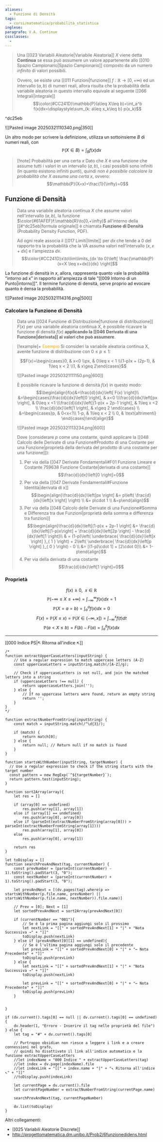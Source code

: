 ```yaml
---
aliases:
  - Funzione di Densità
tags:
  - corsi/matematica/probabilità_statistica
inglese: 
paragrafo: V.A. Continue
cssclasses:
  - 
---
```

>Una [[023 Variabili Aleatorie|Variabile Aleatoria]] $X$ viene detta **Continua** se essa può assumere un valore appartenente allo [[010 Spazio Campionario|Spazio Campionario]] composto da un numero *infinito* di valori possibili. 

>Ovvero, se esiste una [[011 Funzioni|funzione]] $f:\mathbb{R}\to[0,+\infty)$ ed un intervallo $(a,b)$ di numeri reali, allora risulta che la probabilità della variabile aleatoria in questo intervallo equivale al seguente [[066 Integrali|integrale]] $$\color{#CC241D}\mathbb{P}(a\leq X\leq b)=\int_a^b f(x)dx=\displaystyle\sum_{k: a\leq x_k\leq b} p(x_k)$$

^dc25eb

![[Pasted image 20250321110340.png|350]]


Un altro modo per scrivere la definizione, utilizza un sottoinsieme $B$ di numeri reali, con $$\mathbb{P}(X\in B)=\int_B f(x)dx$$

> [!note] Probabilità per una certa $x$
> Dato che $X$ è una funzione che assume tutti i valori in un intervallo $(a,b)$, i casi possibili sono infiniti (in quanto esistono infiniti punti), quindi *non è possibile calcolare la probabilità che $X$ assuma una certa $x$*, ovvero:
> $$\mathbb{P}(X=x)=\frac{1}{\infty}=0$$


## Funzione di Densità
>Data una variabile aleatoria continua $X$ che assume valori nell'intervallo $(a,b)$, la funzione $\color{#61AFEF}f:\mathbb{R}\to[0,+\infty)$ all'interno della [[#^dc25eb|formula originale]] è chiamata **Funzione di Densità** (Probability Density Function, PDF). 
>
>Ad ogni reale associa il [[017 Limiti|limite]] per $dx$ che tende a $0$ del rapporto tra la probabilità che la VA assuma valori nell'intervallo $(x, x+dx]$ e l'ampiezza $dx$.
>$$\color{#CC241D}x\to\lim\limits_{dx \to 0}\left[ \frac{\mathbb{P}(x<X \leq x+dx)}{dx} \right]$$

La funzione di densità in $x$, allora, rappresenta quanto vale la probabilità "intorno ad x" in rapporto all'ampiezza di tale "[[009 Intorno di un Punto|intorno]]". Il termine funzione di densità, serve proprio ad evocare quanto è densa la probabilità.

![[Pasted image 20250321114316.png|500]]

### Calcolare la Funzione di Densità
>Data una [[024 Funzione di Distribuzione|funzione di distribuzione]] $F(x)$ per una variabile aleatoria continua $X$, è possibile ricavare la funzione di densità $f(x)$ **applicando la [[046 Derivata di una Funzione|derivata]] ai valori che può assumere**.


> [!example]+ <font color="orange">Esempio</font>
> Si consideri la variabile aleatoria continua X, avente funzione di distribuzione con $0\leq p \leq 1$:
> 
> $$F(x)=\begin{cases}0, & x<0 \\px, & 0\leq x < 1 \\(1-p)x + (2p-1), & 1\leq x < 2 \\1, & x\geq 2\end{cases}$$
> 
> ![[Pasted image 20250321111150.png|600]]
> 
> È possibile ricavare la funzione di densità $f(x)$ in questo modo:
> $$\begin{align}f(x)&=\frac{d}{dx}\left[ F(x) \right]\\ &=\begin{cases}\frac{d}{dx}\left[0 \right], & x<0 \\\frac{d}{dx}\left[px \right], & 0\leq x <1 \\\frac{d}{dx}\left[(1-p)x + 2p-1 \right], & 1\leq x <2 \\ \frac{d}{dx}\left[1 \right], & x\geq 2 \end{cases} \\ &=\begin{cases}p, & 0<x<1\\ 1-p, & 1\leq x < 2 \\ 0, & \text{altrimenti} \end{cases}\end{align}$$
> 
> ![[Pasted image 20250321113234.png|600]]
> 
> Dove (considerare $p$ come una costante, quindi applicare la [[048 Calcolo delle Derivate di una Funzione#Prodotto di una Costante per una Funzione|proprietà della derivata del prodotto di una costante per una funzione]]):
> 
> 1. Per via della [[047 Derivate Fondamentali#F01 Funzione Lineare e Costante 759638 Funzione Costante|derivata di una costante]] $$\frac{d}{dx}\left[0 \right]=0$$
> 2. Per via della [[047 Derivate Fondamentali#Funzione Identità|derivata di x]] $$\begin{align}\frac{d}{dx}\left[px \right] &= p\left( \frac{d}{dx}\left[x \right] \right) \\ &= p\cdot 1 \\ &=p\end{align}$$
> 3. Per via della [[048 Calcolo delle Derivate di una Funzione#Somma e Differenza tra due Funzioni|proprietà della somma e differenza tra funzioni]] $$\begin{align}\frac{d}{dx}\left[(1-p)x + 2p-1 \right] &= \frac{d}{dx}\left[(1-p)x\right] + \frac{d}{dx}\left[2p \right] - \frac{d}{dx}\left[1 \right]\\ & = (1-p)\left( \underbrace{ \frac{d}{dx}\left[x \right] }_{ 1 } \right) + 2\left( \underbrace{ \frac{d}{dx}\left[p \right] }_{ 0 } \right) - 0 \\ &= [(1-p)\cdot 1] + [2\cdot 0]\\ &= 1-p\end{align}$$
> 4. Per via della derivata di una costante $$\frac{d}{dx}\left[1 \right]=0$$


### Proprietà
$$f(x)\geq0,\ \ x\in\mathbb{R}$$
$$\mathbb{P}(-\infty\leq X \leq +\infty)=\int_{-\infty}^{\infty} f(x)dx=1$$
$$\mathbb{P}(X=a=b)=\int_a^a f(x)dx=0$$
$$F(x)=\mathbb{P}(X\leq x)=\mathbb{P}(X\in (-\infty, x]) = \int_{-\infty}^{x} f(t)dt$$
$$\mathbb{P}(a<X\leq b)=F(b)-F(a)=\int_{a}^{b} f(x)dx$$


___
[[000 Indice PS|↖ Ritorna all'indice ↖]]

```dataviewjs
/*
function extractUpperCaseLetters(inputString) {
	// Use a regular expression to match uppercase letters (A-Z)
	const uppercaseLetters = inputString.match(/[A-Z]/g);
	
	// Check if uppercaseLetters is not null, and join the matched letters into a string
	if (uppercaseLetters !== null) {
		return uppercaseLetters.join('');
	} else {
	    // If no uppercase letters were found, return an empty string
	    return '';
	}
}
*/

function extractNumberFromString(inputString) {
	const match = inputString.match(/^\d{3}/);
	
	if (match) {
		return match[0];
	} else {
		return null; // Return null if no match is found
	}
}

function startsWithNumber(inputString, targetNumber) {
  // Use a regular expression to check if the string starts with the target number
  const pattern = new RegExp(`^${targetNumber}`);
  return pattern.test(inputString);
}

function sort2Array(array){
	let res = []
	
	if (array[0] == undefined)
		res.push(array[1], array[1])
	else if (array[1] == undefined)
		res.push(array[0], array[0])
	else if (parseInt(extractNumberFromString(array[0])) > parseInt(extractNumberFromString(array[1])))
		res.push(array[1], array[0])
	else
		res.push(array[0], array[1])
	
	return res
}

let toDisplay = []
function searchPrevAndNext(tag, currentNumber) {
	const prevNumber = (parseInt(currentNumber) - 1).toString().padStart(3, "0");
	const nextNumber = (parseInt(currentNumber) + 1).toString().padStart(3, "0");
	
	let prevAndNext = [(dv.pages(tag).where(p => startsWithNumber(p.file.name, prevNumber) || startsWithNumber(p.file.name, nextNumber)).file.name)]
	
	// Prev = [0]; Next = [1]
	let sortedPrevAndNext = sort2Array(prevAndNext[0])
	
	if (currentNumber == "001"){ 
		// Se è la prima pagina aggiungi solo il prossimo
		let nextLink = "[[" + sortedPrevAndNext[1] + "|" + "Nota Successiva →" + "]]"
		toDisplay.push(nextLink)
	} else if (prevAndNext[0][1] == undefined){
		// Se è l'ultima pagina aggiungi solo il precedente
		let prevLink = "[[" + sortedPrevAndNext[0] + "|" + "← Nota Precedente" + "]]"
		toDisplay.push(prevLink)
	} else {
		let nextLink = "[[" + sortedPrevAndNext[1] + "|" + "Nota Successiva →" + "]]"
		toDisplay.push(nextLink)
		
		let prevLink = "[[" + sortedPrevAndNext[0] + "|" + "← Nota Precedente" + "]]"
		toDisplay.push(prevLink)
	}
	
	
}

if (dv.current().tags[0] == null || dv.current().tags[0] == undefined){
	dv.header(1, "Errore - Inserire il tag nelle proprietà del file")
} else {
	let tag = "#" + dv.current().tags[0]

	// Purtroppo obsidian non riesce a leggere i link e a creare connessioni nel grafo,
	// quindi ho disattivato il link all'indice automatico e la funzione extractUpperCaseLetters
	//let indexName = "000 Indice " + extractUpperCaseLetters(tag)
	//let index = dv.page(indexName).file
	//let indexLink = "[[" + index.name + "|" + "↖ Ritorna all'indice ↖" + "]]"
	//toDisplay.push(indexLink)
	
	let currentPage = dv.current().file
	let currentPageNumber = extractNumberFromString(currentPage.name)
	
	searchPrevAndNext(tag, currentPageNumber)
	
	dv.list(toDisplay)
}
```

Altri collegamenti: 
- [[025 Variabili Aleatorie Discrete]]
- http://progettomatematica.dm.unibo.it/Prob2/6funzionedidens.html